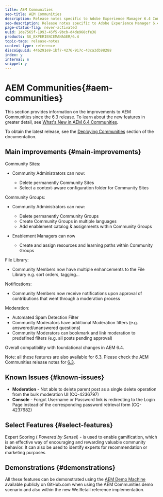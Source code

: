 ```yaml
---
title: AEM Communities
seo-title: AEM Communities
description: Release notes specific to Adobe Experience Manager 6.4 Communities.
seo-description: Release notes specific to Adobe Experience Manager 6.4 Communities.
page-status-flag: never-activated
uuid: 1de7565f-1993-45f5-9bcb-d4de968cfe38
products: SG_EXPERIENCEMANAGER/6.4
topic-tags: release-notes
content-type: reference
discoiquuid: 446291e9-1bf7-4276-917c-43ca3db98288
index: y
internal: n
snippet: y
---
```


# AEM Communities{#aem-communities}

This section provides information on the improvements to AEM Communities since the 6.3 release. To learn about the new features in greater detail, see [What's New in AEM 6.4 Communities](/communities/using/whats-new-aem-communities.html?cq_ck=1522837662674).

To obtain the latest release, see the [Deploying Communities](../../communities/using/deploy-communities.md#latestreleases) section of the documentation.

## Main improvements {#main-improvements}

Community Sites:

* Community Administrators can now:

    * Delete permanently Community Sites
    * Select a context-aware configuration folder for Community Sites

Community Groups:

* Community Administrators can now:

    * Delete permanently Community Groups
    * Create Community Groups in multiple languages
    * Add enablement catalog & assignments within Community Groups

* Enablement Managers can now

    * Create and assign resources and learning paths within Community Groups

File Library:

* Community Members now have multiple enhancements to the File Library e.g. sort orders, tagging...

Notifications:

* Community Members now receive notifications upon approval of contributions that went through a moderation process

Moderation:

* Automated Spam Detection Filter
* Community Moderators have additional Moderation filters (e.g. answered/unanswered questions)
* Community Moderators can bookmark and link moderation to predefined filters (e.g. all posts pending approval)

Overall compatibility with foundational changes in AEM 6.4.

Note: all these features are also available for 6.3. Please check the AEM Communities release notes for [6.3](https://helpx.adobe.com/experience-manager/6-3/release-notes.html).

## Known Issues {#known-issues}

* **Moderation** - Not able to delete parent post as a single delete operation from the bulk moderation UI (CQ-4236797)
* **Console** - Forgot Username or Password link is redirecting to the Login Page instead of the corresponding password retrieval form (CQ-4237682)

## Select Features {#select-features}

Expert Scoring ( *Powered by Sensei*) - is used to enable gamification, which is an effective way of encouraging and rewarding valuable community behavior. It can also be used to identify experts for recommendation or marketing purposes.  

## Demonstrations {#demonstrations}

All these features can be demonstrated using the [AEM Demo Machine](https://github.com/Adobe-Marketing-Cloud/aem-demo-machine/wiki) available publicly on GitHub.com when using the AEM Communities demo scenario and also within the new We.Retail reference implementation.
